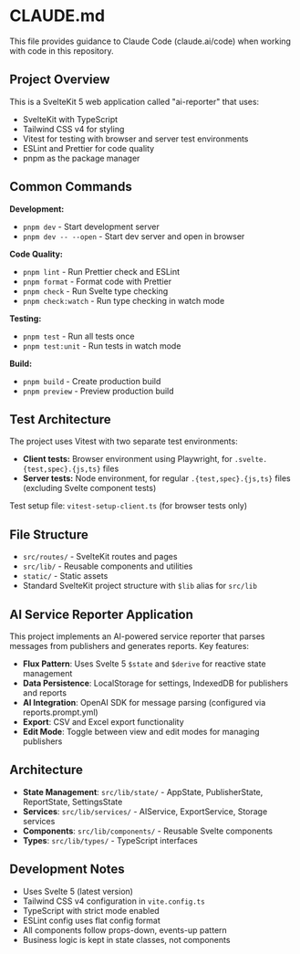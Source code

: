 # CLAUDE.md

This file provides guidance to Claude Code (claude.ai/code) when working with code in this repository.

## Project Overview

This is a SvelteKit 5 web application called "ai-reporter" that uses:

- SvelteKit with TypeScript
- Tailwind CSS v4 for styling
- Vitest for testing with browser and server test environments
- ESLint and Prettier for code quality
- pnpm as the package manager

## Common Commands

**Development:**

- `pnpm dev` - Start development server
- `pnpm dev -- --open` - Start dev server and open in browser

**Code Quality:**

- `pnpm lint` - Run Prettier check and ESLint
- `pnpm format` - Format code with Prettier
- `pnpm check` - Run Svelte type checking
- `pnpm check:watch` - Run type checking in watch mode

**Testing:**

- `pnpm test` - Run all tests once
- `pnpm test:unit` - Run tests in watch mode

**Build:**

- `pnpm build` - Create production build
- `pnpm preview` - Preview production build

## Test Architecture

The project uses Vitest with two separate test environments:

- **Client tests:** Browser environment using Playwright, for `.svelte.{test,spec}.{js,ts}` files
- **Server tests:** Node environment, for regular `.{test,spec}.{js,ts}` files (excluding Svelte component tests)

Test setup file: `vitest-setup-client.ts` (for browser tests only)

## File Structure

- `src/routes/` - SvelteKit routes and pages
- `src/lib/` - Reusable components and utilities
- `static/` - Static assets
- Standard SvelteKit project structure with `$lib` alias for `src/lib`

## AI Service Reporter Application

This project implements an AI-powered service reporter that parses messages from publishers and generates reports. Key features:

- **Flux Pattern**: Uses Svelte 5 `$state` and `$derive` for reactive state management
- **Data Persistence**: LocalStorage for settings, IndexedDB for publishers and reports
- **AI Integration**: OpenAI SDK for message parsing (configured via reports.prompt.yml)
- **Export**: CSV and Excel export functionality
- **Edit Mode**: Toggle between view and edit modes for managing publishers

## Architecture

- **State Management**: `src/lib/state/` - AppState, PublisherState, ReportState, SettingsState
- **Services**: `src/lib/services/` - AIService, ExportService, Storage services
- **Components**: `src/lib/components/` - Reusable Svelte components
- **Types**: `src/lib/types/` - TypeScript interfaces

## Development Notes

- Uses Svelte 5 (latest version)
- Tailwind CSS v4 configuration in `vite.config.ts`
- TypeScript with strict mode enabled
- ESLint config uses flat config format
- All components follow props-down, events-up pattern
- Business logic is kept in state classes, not components
